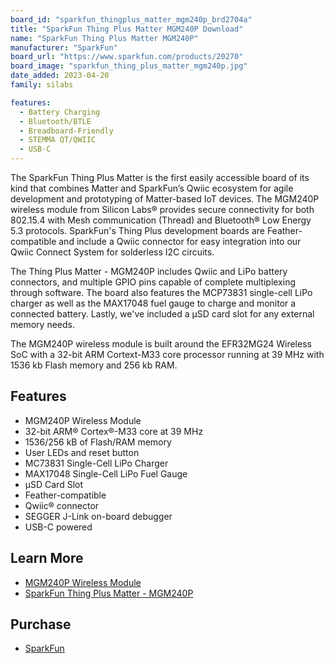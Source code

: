 ```yaml
---
board_id: "sparkfun_thingplus_matter_mgm240p_brd2704a"
title: "SparkFun Thing Plus Matter MGM240P Download"
name: "SparkFun Thing Plus Matter MGM240P"
manufacturer: "SparkFun"
board_url: "https://www.sparkfun.com/products/20270"
board_image: "sparkfun_thing_plus_matter_mgm240p.jpg"
date_added: 2023-04-20
family: silabs

features:
  - Battery Charging
  - Bluetooth/BTLE
  - Breadboard-Friendly
  - STEMMA QT/QWIIC
  - USB-C
---
```

The SparkFun Thing Plus Matter is the first easily accessible board of its kind that combines Matter and SparkFun’s Qwiic ecosystem for agile development and prototyping of Matter-based IoT devices. The MGM240P wireless module from Silicon Labs® provides secure connectivity for both 802.15.4 with Mesh communication (Thread) and Bluetooth® Low Energy 5.3 protocols. SparkFun's Thing Plus development boards are Feather-compatible and include a Qwiic connector for easy integration into our Qwiic Connect System for solderless I2C circuits.

The Thing Plus Matter - MGM240P includes Qwiic and LiPo battery connectors, and multiple GPIO pins capable of complete multiplexing through software. The board also features the MCP73831 single-cell LiPo charger as well as the MAX17048 fuel gauge to charge and monitor a connected battery. Lastly, we've included a µSD card slot for any external memory needs.

The MGM240P wireless module is built around the EFR32MG24 Wireless SoC with a 32-bit ARM Cortext-M33 core processor running at 39 MHz with 1536 kb Flash memory and 256 kb RAM.

## Features
* MGM240P Wireless Module
* 32-bit ARM® Cortex®-M33 core at 39 MHz
* 1536/256 kB of Flash/RAM memory
* User LEDs and reset button
* MC73831 Single-Cell LiPo Charger
* MAX17048 Single-Cell LiPo Fuel Gauge
* µSD Card Slot
* Feather-compatible
* Qwiic® connector
* SEGGER J-Link on-board debugger
* USB-C powered

## Learn More
* [MGM240P Wireless Module](https://www.silabs.com/wireless/zigbee/efr32mg24-series-2-modules/device.mgm240pb32vna?tab=specs)
* [SparkFun Thing Plus Matter - MGM240P](https://www.sparkfun.com/products/20270)

## Purchase
* [SparkFun](https://www.sparkfun.com/products/20270)
